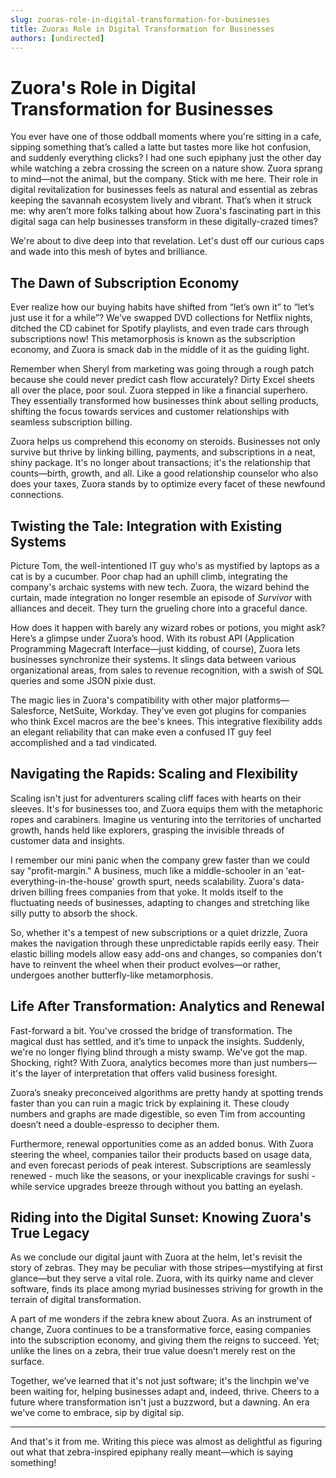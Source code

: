 ```yaml
---
slug: zuoras-role-in-digital-transformation-for-businesses
title: Zuoras Role in Digital Transformation for Businesses
authors: [undirected]
---
```



# Zuora's Role in Digital Transformation for Businesses  

You ever have one of those oddball moments where you're sitting in a cafe, sipping something that’s called a latte but tastes more like hot confusion, and suddenly everything clicks? I had one such epiphany just the other day while watching a zebra crossing the screen on a nature show. Zuora sprang to mind—not the animal, but the company. Stick with me here. Their role in digital revitalization for businesses feels as natural and essential as zebras keeping the savannah ecosystem lively and vibrant. That’s when it struck me: why aren’t more folks talking about how Zuora's fascinating part in this digital saga can help businesses transform in these digitally-crazed times?

We're about to dive deep into that revelation. Let's dust off our curious caps and wade into this mesh of bytes and brilliance.  

## The Dawn of Subscription Economy  

Ever realize how our buying habits have shifted from “let’s own it” to “let’s just use it for a while”? We’ve swapped DVD collections for Netflix nights, ditched the CD cabinet for Spotify playlists, and even trade cars through subscriptions now! This metamorphosis is known as the subscription economy, and Zuora is smack dab in the middle of it as the guiding light.

Remember when Sheryl from marketing was going through a rough patch because she could never predict cash flow accurately? Dirty Excel sheets all over the place, poor soul. Zuora stepped in like a financial superhero. They essentially transformed how businesses think about selling products, shifting the focus towards services and customer relationships with seamless subscription billing.

Zuora helps us comprehend this economy on steroids. Businesses not only survive but thrive by linking billing, payments, and subscriptions in a neat, shiny package. It's no longer about transactions; it's the relationship that counts—birth, growth, and all. Like a good relationship counselor who also does your taxes, Zuora stands by to optimize every facet of these newfound connections.  

## Twisting the Tale: Integration with Existing Systems  

Picture Tom, the well-intentioned IT guy who's as mystified by laptops as a cat is by a cucumber. Poor chap had an uphill climb, integrating the company's archaic systems with new tech. Zuora, the wizard behind the curtain, made integration no longer resemble an episode of *Survivor* with alliances and deceit. They turn the grueling chore into a graceful dance.

How does it happen with barely any wizard robes or potions, you might ask? Here’s a glimpse under Zuora’s hood. With its robust API (Application Programming Magecraft Interface—just kidding, of course), Zuora lets businesses synchronize their systems. It slings data between various organizational areas, from sales to revenue recognition, with a swish of SQL queries and some JSON pixie dust.

The magic lies in Zuora's compatibility with other major platforms—Salesforce, NetSuite, Workday. They've even got plugins for companies who think Excel macros are the bee's knees. This integrative flexibility adds an elegant reliability that can make even a confused IT guy feel accomplished and a tad vindicated.  

## Navigating the Rapids: Scaling and Flexibility  

Scaling isn't just for adventurers scaling cliff faces with hearts on their sleeves. It's for businesses too, and Zuora equips them with the metaphoric ropes and carabiners. Imagine us venturing into the territories of uncharted growth, hands held like explorers, grasping the invisible threads of customer data and insights.

I remember our mini panic when the company grew faster than we could say "profit-margin." A business, much like a middle-schooler in an 'eat-everything-in-the-house' growth spurt, needs scalability. Zuora's data-driven billing frees companies from that yoke. It molds itself to the fluctuating needs of businesses, adapting to changes and stretching like silly putty to absorb the shock.

So, whether it's a tempest of new subscriptions or a quiet drizzle, Zuora makes the navigation through these unpredictable rapids eerily easy. Their elastic billing models allow easy add-ons and changes, so companies don't have to reinvent the wheel when their product evolves—or rather, undergoes another butterfly-like metamorphosis.

## Life After Transformation: Analytics and Renewal  

Fast-forward a bit. You've crossed the bridge of transformation. The magical dust has settled, and it’s time to unpack the insights. Suddenly, we're no longer flying blind through a misty swamp. We've got the map. Shocking, right? With Zuora, analytics becomes more than just numbers—it's the layer of interpretation that offers valid business foresight.

Zuora’s sneaky preconceived algorithms are pretty handy at spotting trends faster than you can ruin a magic trick by explaining it. These cloudy numbers and graphs are made digestible, so even Tim from accounting doesn’t need a double-espresso to decipher them. 

Furthermore, renewal opportunities come as an added bonus. With Zuora steering the wheel, companies tailor their products based on usage data, and even forecast periods of peak interest. Subscriptions are seamlessly renewed - much like the seasons, or your inexplicable cravings for sushi - while service upgrades breeze through without you batting an eyelash.  

## Riding into the Digital Sunset: Knowing Zuora's True Legacy  

As we conclude our digital jaunt with Zuora at the helm, let's revisit the story of zebras. They may be peculiar with those stripes—mystifying at first glance—but they serve a vital role. Zuora, with its quirky name and clever software, finds its place among myriad businesses striving for growth in the terrain of digital transformation.

A part of me wonders if the zebra knew about Zuora. As an instrument of change, Zuora continues to be a transformative force, easing companies into the subscription economy, and giving them the reigns to succeed. Yet; unlike the lines on a zebra, their true value doesn’t merely rest on the surface.  

Together, we’ve learned that it's not just software; it's the linchpin we've been waiting for, helping businesses adapt and, indeed, thrive.  Cheers to a future where transformation isn't just a buzzword, but a dawning. An era we've come to embrace, sip by digital sip.  

---  

And that's it from me. Writing this piece was almost as delightful as figuring out what that zebra-inspired epiphany really meant—which is saying something!